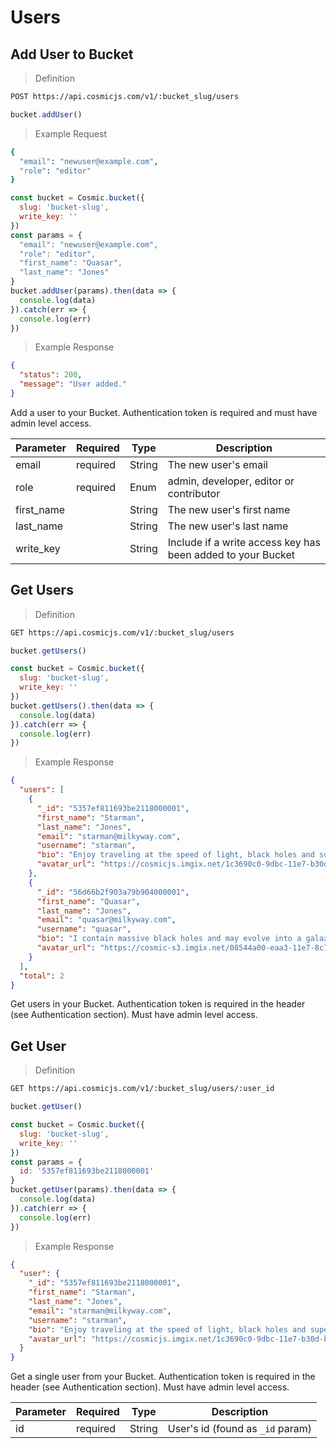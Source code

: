 # Users

## Add User to Bucket

> Definition

```bash
POST https://api.cosmicjs.com/v1/:bucket_slug/users
```

```javascript
bucket.addUser()
```

> Example Request

```bash
{
  "email": "newuser@example.com",
  "role": "editor"
}
```

```javascript
const bucket = Cosmic.bucket({
  slug: 'bucket-slug',
  write_key: ''
})
const params = {
  "email": "newuser@example.com",
  "role": "editor",
  "first_name": "Quasar",
  "last_name": "Jones"
}
bucket.addUser(params).then(data => {
  console.log(data)
}).catch(err => {
  console.log(err)
})
```

> Example Response

```json
{
  "status": 200,
  "message": "User added."
}
```

Add a user to your Bucket.  Authentication token is required and must have admin level access.

Parameter | Required | Type | Description
--------- | ------- | ----------- | -----------
email | required | String | The new user's email
role | required | Enum | admin, developer, editor or contributor
first_name |  | String | The new user's first name
last_name |  | String | The new user's last name
write_key |  | String | Include if a write access key has been added to your Bucket


## Get Users

> Definition

```bash
GET https://api.cosmicjs.com/v1/:bucket_slug/users
```

```javascript
bucket.getUsers()
```


```javascript
const bucket = Cosmic.bucket({
  slug: 'bucket-slug',
  write_key: ''
})
bucket.getUsers().then(data => {
  console.log(data)
}).catch(err => {
  console.log(err)
})
```

> Example Response

```json
{
  "users": [
    {
      "_id": "5357ef811693be2118000001",
      "first_name": "Starman",
      "last_name": "Jones",
      "email": "starman@milkyway.com",
      "username": "starman",
      "bio": "Enjoy traveling at the speed of light, black holes and supernovas are my jam.",
      "avatar_url": "https://cosmicjs.imgix.net/1c3690c0-9dbc-11e7-b30d-b3b3f0076a4f-me.jpg"
    },
    {
      "_id": "56d66b2f903a79b904000001",
      "first_name": "Quasar",
      "last_name": "Jones",
      "email": "quasar@milkyway.com",
      "username": "quasar",
      "bio": "I contain massive black holes and may evolve into a galaxy.",
      "avatar_url": "https://cosmic-s3.imgix.net/08544a00-eaa3-11e7-8c73-5dadcfada90e-wave.jpg"
    }
  ],
  "total": 2
}
```

Get users in your Bucket.  Authentication token is required in the header (see Authentication section).  Must have admin level access.


## Get User

> Definition

```bash
GET https://api.cosmicjs.com/v1/:bucket_slug/users/:user_id
```

```javascript
bucket.getUser()
```

```javascript
const bucket = Cosmic.bucket({
  slug: 'bucket-slug',
  write_key: ''
})
const params = {
  id: '5357ef811693be2118000001'
}
bucket.getUser(params).then(data => {
  console.log(data)
}).catch(err => {
  console.log(err)
})
```

> Example Response

```json
{
  "user": {
    "_id": "5357ef811693be2118000001",
    "first_name": "Starman",
    "last_name": "Jones",
    "email": "starman@milkyway.com",
    "username": "starman",
    "bio": "Enjoy traveling at the speed of light, black holes and supernovas are my jam.",
    "avatar_url": "https://cosmicjs.imgix.net/1c3690c0-9dbc-11e7-b30d-b3b3f0076a4f-me.jpg"
  }
}
```

Get a single user from your Bucket.  Authentication token is required in the header (see Authentication section).  Must have admin level access.

Parameter | Required | Type | Description
--------- | ------- | ----------- | -----------
id | required | String | User's id (found as `_id` param)